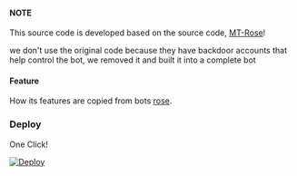 #### NOTE
This source code is developed based on the source code, [MT-Rose](https://github.com/forks/MRK-YT/MT-Rose-Bot-Model)! 

we don't use the original code because they have backdoor accounts that help control the bot, we removed it and built it into a complete bot
#### Feature

How its features are copied from bots [rose](https://missrose.org/guide/getting-started/adding-rose/).

### Deploy

One Click!

[![Deploy](https://www.herokucdn.com/deploy/button.svg)](https://heroku.com/deploy?template=https://github.com/vncloudsco/Rose)